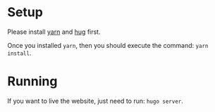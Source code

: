 # Setup

Please install [yarn](https://yarnpkg.com/en/docs/install) and [hug](https://gohugo.io/getting-started/installing/) first.

Once you installed `yarn`, then you should execute the command: `yarn install`.

# Running

If you want to live the website, just need to run: `hugo server`.
